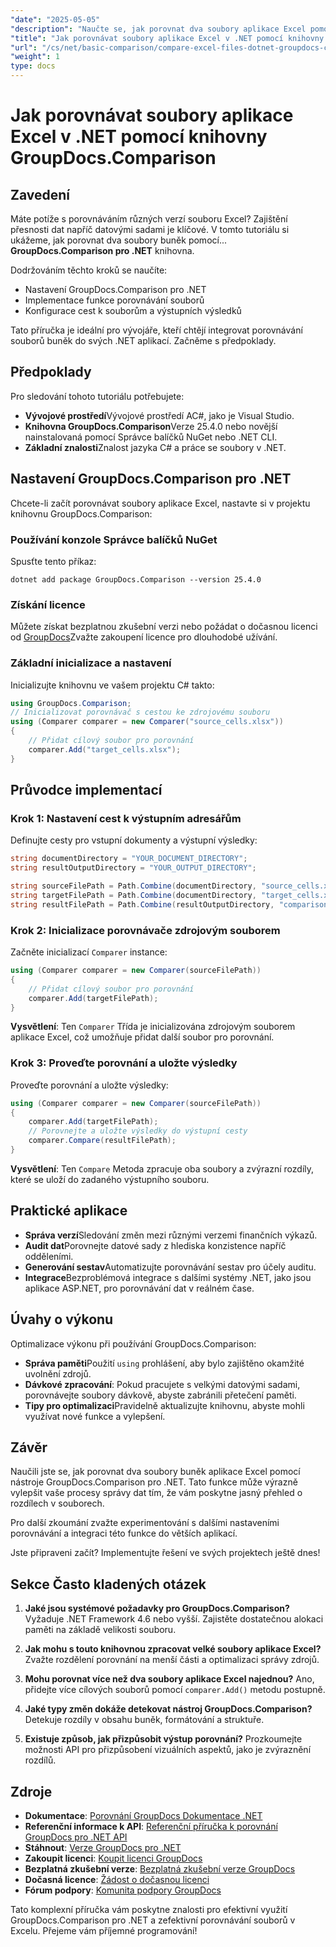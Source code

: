 ```yaml
---
"date": "2025-05-05"
"description": "Naučte se, jak porovnat dva soubory aplikace Excel pomocí knihovny GroupDocs.Comparison pro .NET. Tato příručka se zabývá nastavením, implementací a praktickými aplikacemi."
"title": "Jak porovnávat soubory aplikace Excel v .NET pomocí knihovny GroupDocs.Comparison"
"url": "/cs/net/basic-comparison/compare-excel-files-dotnet-groupdocs-comparison/"
"weight": 1
type: docs
---
```

# Jak porovnávat soubory aplikace Excel v .NET pomocí knihovny GroupDocs.Comparison

## Zavedení

Máte potíže s porovnáváním různých verzí souboru Excel? Zajištění přesnosti dat napříč datovými sadami je klíčové. V tomto tutoriálu si ukážeme, jak porovnat dva soubory buněk pomocí... **GroupDocs.Comparison pro .NET** knihovna.

Dodržováním těchto kroků se naučíte:
- Nastavení GroupDocs.Comparison pro .NET
- Implementace funkce porovnávání souborů
- Konfigurace cest k souborům a výstupních výsledků

Tato příručka je ideální pro vývojáře, kteří chtějí integrovat porovnávání souborů buněk do svých .NET aplikací. Začněme s předpoklady.

## Předpoklady

Pro sledování tohoto tutoriálu potřebujete:
- **Vývojové prostředí**Vývojové prostředí AC#, jako je Visual Studio.
- **Knihovna GroupDocs.Comparison**Verze 25.4.0 nebo novější nainstalovaná pomocí Správce balíčků NuGet nebo .NET CLI.
- **Základní znalosti**Znalost jazyka C# a práce se soubory v .NET.

## Nastavení GroupDocs.Comparison pro .NET

Chcete-li začít porovnávat soubory aplikace Excel, nastavte si v projektu knihovnu GroupDocs.Comparison:

### Používání konzole Správce balíčků NuGet
Spusťte tento příkaz:
```shell
dotnet add package GroupDocs.Comparison --version 25.4.0
```

### Získání licence
Můžete získat bezplatnou zkušební verzi nebo požádat o dočasnou licenci od [GroupDocs](https://purchase.groupdocs.com/temporary-license/)Zvažte zakoupení licence pro dlouhodobé užívání.

### Základní inicializace a nastavení
Inicializujte knihovnu ve vašem projektu C# takto:
```csharp
using GroupDocs.Comparison;
// Inicializovat porovnávač s cestou ke zdrojovému souboru
using (Comparer comparer = new Comparer("source_cells.xlsx"))
{
    // Přidat cílový soubor pro porovnání
    comparer.Add("target_cells.xlsx");
}
```

## Průvodce implementací

### Krok 1: Nastavení cest k výstupním adresářům
Definujte cesty pro vstupní dokumenty a výstupní výsledky:
```csharp
string documentDirectory = "YOUR_DOCUMENT_DIRECTORY";
string resultOutputDirectory = "YOUR_OUTPUT_DIRECTORY";

string sourceFilePath = Path.Combine(documentDirectory, "source_cells.xlsx");
string targetFilePath = Path.Combine(documentDirectory, "target_cells.xlsx");
string resultFilePath = Path.Combine(resultOutputDirectory, "comparison_result.xlsx");
```

### Krok 2: Inicializace porovnávače zdrojovým souborem
Začněte inicializací `Comparer` instance:
```csharp
using (Comparer comparer = new Comparer(sourceFilePath))
{
    // Přidat cílový soubor pro porovnání
    comparer.Add(targetFilePath);
}
```
**Vysvětlení**: Ten `Comparer` Třída je inicializována zdrojovým souborem aplikace Excel, což umožňuje přidat další soubor pro porovnání.

### Krok 3: Proveďte porovnání a uložte výsledky
Proveďte porovnání a uložte výsledky:
```csharp
using (Comparer comparer = new Comparer(sourceFilePath))
{
    comparer.Add(targetFilePath);
    // Porovnejte a uložte výsledky do výstupní cesty
    comparer.Compare(resultFilePath);
}
```
**Vysvětlení**: Ten `Compare` Metoda zpracuje oba soubory a zvýrazní rozdíly, které se uloží do zadaného výstupního souboru.

## Praktické aplikace

- **Správa verzí**Sledování změn mezi různými verzemi finančních výkazů.
- **Audit dat**Porovnejte datové sady z hlediska konzistence napříč odděleními.
- **Generování sestav**Automatizujte porovnávání sestav pro účely auditu.
- **Integrace**Bezproblémová integrace s dalšími systémy .NET, jako jsou aplikace ASP.NET, pro porovnávání dat v reálném čase.

## Úvahy o výkonu

Optimalizace výkonu při používání GroupDocs.Comparison:

- **Správa paměti**Použití `using` prohlášení, aby bylo zajištěno okamžité uvolnění zdrojů.
- **Dávkové zpracování**: Pokud pracujete s velkými datovými sadami, porovnávejte soubory dávkově, abyste zabránili přetečení paměti.
- **Tipy pro optimalizaci**Pravidelně aktualizujte knihovnu, abyste mohli využívat nové funkce a vylepšení.

## Závěr

Naučili jste se, jak porovnat dva soubory buněk aplikace Excel pomocí nástroje GroupDocs.Comparison pro .NET. Tato funkce může výrazně vylepšit vaše procesy správy dat tím, že vám poskytne jasný přehled o rozdílech v souborech.

Pro další zkoumání zvažte experimentování s dalšími nastaveními porovnávání a integraci této funkce do větších aplikací.

Jste připraveni začít? Implementujte řešení ve svých projektech ještě dnes!

## Sekce Často kladených otázek

1. **Jaké jsou systémové požadavky pro GroupDocs.Comparison?** 
   Vyžaduje .NET Framework 4.6 nebo vyšší. Zajistěte dostatečnou alokaci paměti na základě velikosti souboru.

2. **Jak mohu s touto knihovnou zpracovat velké soubory aplikace Excel?**
   Zvažte rozdělení porovnání na menší části a optimalizaci správy zdrojů.

3. **Mohu porovnat více než dva soubory aplikace Excel najednou?**
   Ano, přidejte více cílových souborů pomocí `comparer.Add()` metodu postupně.

4. **Jaké typy změn dokáže detekovat nástroj GroupDocs.Comparison?**
   Detekuje rozdíly v obsahu buněk, formátování a struktuře.

5. **Existuje způsob, jak přizpůsobit výstup porovnání?**
   Prozkoumejte možnosti API pro přizpůsobení vizuálních aspektů, jako je zvýraznění rozdílů.

## Zdroje

- **Dokumentace**: [Porovnání GroupDocs Dokumentace .NET](https://docs.groupdocs.com/comparison/net/)
- **Referenční informace k API**: [Referenční příručka k porovnání GroupDocs pro .NET API](https://reference.groupdocs.com/comparison/net/)
- **Stáhnout**: [Verze GroupDocs pro .NET](https://releases.groupdocs.com/comparison/net/)
- **Zakoupit licenci**: [Koupit licenci GroupDocs](https://purchase.groupdocs.com/buy)
- **Bezplatná zkušební verze**: [Bezplatná zkušební verze GroupDocs](https://releases.groupdocs.com/comparison/net/)
- **Dočasná licence**: [Žádost o dočasnou licenci](https://purchase.groupdocs.com/temporary-license/)
- **Fórum podpory**: [Komunita podpory GroupDocs](https://forum.groupdocs.com/c/comparison/)

Tato komplexní příručka vám poskytne znalosti pro efektivní využití GroupDocs.Comparison pro .NET a zefektivní porovnávání souborů v Excelu. Přejeme vám příjemné programování!